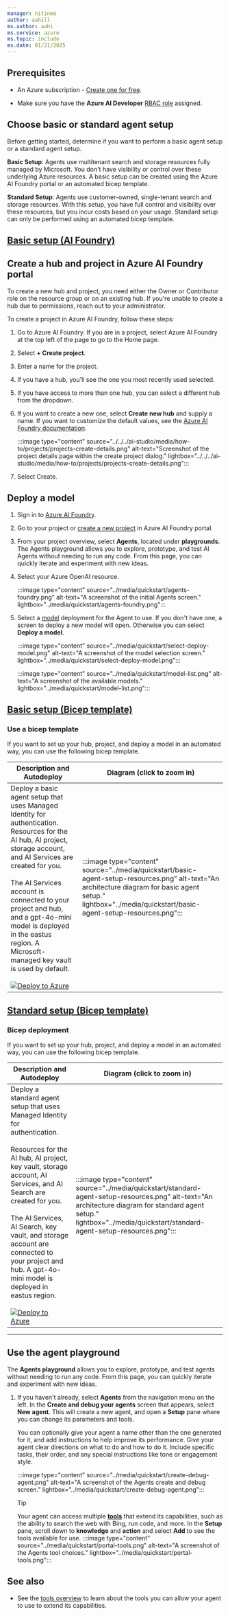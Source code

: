 ```yaml
---
manager: nitinme
author: aahill
ms.author: aahi
ms.service: azure
ms.topic: include
ms.date: 01/21/2025
---
```


## Prerequisites
- An Azure subscription - <a href="https://azure.microsoft.com/free/cognitive-services" target="_blank">Create one for free</a>.
<!--
- An [Azure AI hub resource](../../../ai-studio/how-to/create-azure-ai-resource.md) with a model deployed. For more information about model deployment, see the [resource deployment guide](../../../ai-studio/how-to/create-azure-ai-resource.md).
- An [Azure AI project](../../../ai-studio/how-to/create-projects.md) in Azure AI Foundry portal.
-->
- Make sure you have the **Azure AI Developer** [RBAC role](../../../ai-studio/concepts/rbac-ai-studio.md) assigned.

## Choose basic or standard agent setup

Before getting started, determine if you want to perform a basic agent setup or a standard agent setup. 

**Basic Setup**:  Agents use multitenant search and storage resources fully managed by Microsoft. You don't have visibility or control over these underlying Azure resources. A basic setup can be created using the Azure AI Foundry portal or an automated bicep template.

**Standard Setup**: Agents use customer-owned, single-tenant search and storage resources. With this setup, you have full control and visibility over these resources, but you incur costs based on your usage. Standard setup can only be performed using an automated bicep template.

## [Basic setup (AI Foundry)](#tab/basic-foundry)

## Create a hub and project in Azure AI Foundry portal

To create a new hub and project, you need either the Owner or Contributor role on the resource group or on an existing hub. If you're unable to create a hub due to permissions, reach out to your administrator.

To create a project in Azure AI Foundry, follow these steps:

1. Go to Azure AI Foundry. If you are in a project, select Azure AI Foundry at the top left of the page to go to the Home page.

1. Select **+ Create project**.

1. Enter a name for the project.

1. If you have a hub, you'll see the one you most recently used selected.

1. If you have access to more than one hub, you can select a different hub from the dropdown.

1. If you want to create a new one, select **Create new hub** and supply a name. If you want to customize the default values, see the [Azure AI Foundry documentation](../../../ai-studio/how-to/create-projects.md?tabs=ai-studio#customize-the-hub).

    :::image type="content" source="../../../ai-studio/media/how-to/projects/projects-create-details.png" alt-text="Screenshot of the project details page within the create project dialog." lightbox="../../../ai-studio/media/how-to/projects/projects-create-details.png":::

1. Select Create.

## Deploy a model

1. Sign in to [Azure AI Foundry](https://ai.azure.com).
1. Go to your project or [create a new project](../../../ai-studio//how-to/create-projects.md) in Azure AI Foundry portal.
1. From your project overview, select **Agents**, located under **playgrounds**. The Agents playground allows you to explore, prototype, and test AI Agents without needing to run any code. From this page, you can quickly iterate and experiment with new ideas.

1. Select your Azure OpenAI resource.

    :::image type="content" source="../media/quickstart/agents-foundry.png" alt-text="A screenshot of the initial Agents screen." lightbox="../media/quickstart/agents-foundry.png"::: 
 
1. Select a [model](../concepts/model-region-support.md) deployment for the Agent to use. If you don't have one, a screen to deploy a new model will open. Otherwise you can select **Deploy a model**.

    :::image type="content" source="../media/quickstart/select-deploy-model.png" alt-text="A screenshot of the model selection screen." lightbox="../media/quickstart/select-deploy-model.png"::: 

    :::image type="content" source="../media/quickstart/model-list.png" alt-text="A screenshot of the available models." lightbox="../media/quickstart/model-list.png"::: 

## [Basic setup (Bicep template)](#tab/basic-template)

### Use a bicep template

If you want to set up your hub, project, and deploy a model in an automated way, you can use the following bicep template.

| Description and Autodeploy  |  Diagram (click to zoom in) |
| -----------------------------------------------| -----------------------|
| Deploy a basic agent setup that uses Managed Identity for authentication. Resources for the AI hub, AI project, storage account, and AI Services are created for you. <br><br> The AI Services account is connected to your project and hub, and a gpt-4o-mini model is deployed in the eastus region. A Microsoft-managed key vault is used by default. <br><br> [![Deploy to Azure](https://aka.ms/deploytoazurebutton)](https://portal.azure.com/#create/Microsoft.Template/uri/https%3A%2F%2Fraw.githubusercontent.com%2FAzure%2Fazure-quickstart-templates%2Fmaster%2Fquickstarts%2Fmicrosoft.azure-ai-agent-service%2Fbasic-agent-identity%2Fazuredeploy.json) |  :::image type="content" source="../media/quickstart/basic-agent-setup-resources.png" alt-text="An architecture diagram for basic agent setup." lightbox="../media/quickstart/basic-agent-setup-resources.png"::: |

## [Standard setup (Bicep template)](#tab/standard-template)

### Bicep deployment

If you want to set up your hub, project, and deploy a model in an automated way, you can use the following bicep template.

| Description and Autodeploy  |  Diagram (click to zoom in) |
| -----------------------------------------------| -----------------------|
| Deploy a standard agent setup that uses Managed Identity for authentication. <br><br> Resources for the AI hub, AI project, key vault, storage account, AI Services, and AI Search are created for you. <br><br>The AI Services, AI Search, key vault, and storage account are connected to your project and hub. A gpt-4o-mini model is deployed in eastus region. <br><br> [![Deploy to Azure](https://aka.ms/deploytoazurebutton)](https://portal.azure.com/#create/Microsoft.Template/uri/https%3A%2F%2Fraw.githubusercontent.com%2FAzure%2Fazure-quickstart-templates%2Frefs%2Fheads%2Fmaster%2Fquickstarts%2Fmicrosoft.azure-ai-agent-service%2Fstandard-agent%2Fazuredeploy.json) | :::image type="content" source="../media/quickstart/standard-agent-setup-resources.png" alt-text="An architecture diagram for standard agent setup." lightbox="../media/quickstart/standard-agent-setup-resources.png"::: |

---

## Use the agent playground


The **Agents playground** allows you to explore, prototype, and test agents without needing to run any code. From this page, you can quickly iterate and experiment with new ideas.

1. If you haven't already, select **Agents** from the navigation menu on the left. In the **Create and debug your agents** screen that appears, select **New agent**. This will create a new agent, and open a **Setup** pane where you can change its parameters and tools. 

    You can optionally give your agent a name other than the one generated for it, and add instructions to help improve its performance. Give your agent clear directions on what to do and how to do it. Include specific tasks, their order, and any special instructions like tone or engagement style.

    :::image type="content" source="../media/quickstart/create-debug-agent.png" alt-text="A screenshot of the Agents create and debug screen." lightbox="../media/quickstart/create-debug-agent.png":::

    > [!TIP]
    > Your agent can access multiple [**tools**](../how-to/tools/overview.md) that extend its capabilities, such as the ability to search the web with Bing, run code, and more. In the **Setup** pane, scroll down to **knowledge** and **action** and select **Add** to see the tools available for use. 
    > :::image type="content" source="../media/quickstart/portal-tools.png" alt-text="A screenshot of the Agents tool choices." lightbox="../media/quickstart/portal-tools.png":::

    

## See also

* See the [tools overview](../how-to/tools/overview.md) to learn about the tools you can allow your agent to use to extend its capabilities.